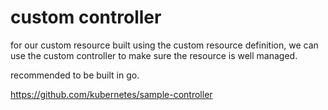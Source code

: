 # custom controller

for our custom resource built using the custom resource definition, we can use the custom controller to make sure the resource is well managed.

recommended to be built in go.

https://github.com/kubernetes/sample-controller 